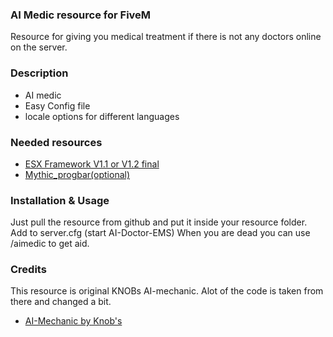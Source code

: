 ### AI Medic resource for FiveM
Resource for giving you medical treatment if there is not any doctors online on the server.

### Description

* AI medic
* Easy Config file
* locale options for different languages

### Needed resources
* [ESX Framework V1.1 or V1.2 final](https://github.com/esx-framework)
* [Mythic_progbar(optional)]()


### Installation & Usage

Just pull the resource from github and put it inside your resource folder.
Add to server.cfg (start AI-Doctor-EMS)
When you are dead you can use /aimedic to get aid.

### Credits

This resource is original KNOBs AI-mechanic.
Alot of the code is taken from there and changed a bit.
* [AI-Mechanic by Knob's](https://forum.cfx.re/t/release-ai-mechanic/756664)

